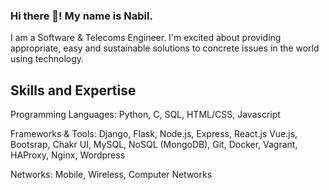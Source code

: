 ### Hi there 👋! My name is Nabil.
I am a Software & Telecoms Engineer. I'm excited about providing appropriate, easy and sustainable solutions to concrete issues in the world using technology.

## Skills and Expertise
Programming Languages: Python, C, SQL, HTML/CSS, Javascript

Frameworks & Tools: Django, Flask, Node.js, Express, React.js Vue.js, Bootsrap, Chakr UI, MySQL, NoSQL (MongoDB), Git, Docker, Vagrant, HAProxy, Nginx, Wordpress
  
Networks: Mobile, Wireless, Computer Networks


<!--
**nabil2i/nabil2i** is a ✨ _special_ ✨ repository because its `README.md` (this file) appears on your GitHub profile.

Here are some ideas to get you started:

- 🔭 I’m currently working on ...
- 🌱 I’m currently learning ...
- 👯 I’m looking to collaborate on ...
- 🤔 I’m looking for help with ...
- 💬 Ask me about ...
- 📫 How to reach me: ...
- 😄 Pronouns: ...
- ⚡ Fun fact: ...
-->
